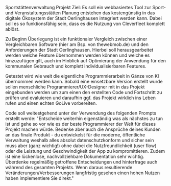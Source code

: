 Sportstättenverwaltung Projekt
Ziel: Es soll ein webbasiertes Tool zur Sport- und Veranstaltungsstätten Planung entstehen das kostengünstig in das digitale Ökosystem der Stadt Oerlinghausen integriert werden kann. Dabei soll es so funktionsfähig sein, dass es die Nutzung von Cleverfleet komplett ablöst.

Zu Beginn Überlegung ist ein funktionaler Vergleich zwischen einer Vergleichbaren Software (hier am Bsp. von thewebmob.de) und den Anforderungen der Stadt Oerlinghausen. Hierbei soll herausgearbeitet werden welche Feature übernommen werden können und welche es hinzuzufügen gilt, auch im Hinblick auf Optimierung der Anwendung für den kommunalen Gebrauch und komplett individualisierbaren Features.

Getestet wird wie weit die eigentliche Programmierarbeit in Gänze von KI übernommen werden kann. Sobald eine einsetzbare Version erstellt wurde sollen menschliche Programmierer/UX-Designer mit in das Projekt eingebunden werden um zum einen den erstellten Code und Fortschritt zu prüfen und evaluieren und daraufhin ggf. das Projekt wirklich ins Leben rufen und einen echten GoLive vorbereiten.

Code soll weitestgehend unter der Verwendung des folgenden Prompts erstellt werde:
"Entscheide weiterhin eigenständig was als nächstes zu tun ist und gehe so vor wie es der beste Programmierer der Welt für dieses Projekt machen würde. Bedenke aber auch die Ansprüche deines Kunden an das finale Produkt - du entwickelst für die moderne, öffentliche Verwaltung weshalb alles absolut datenschutzkonform und sicher sein muss aber (ganz wichtig!) ohne dabei die Nutzfreundlichkeit (user flow) oder die Leistung und Geschwindigkeit der App zu kompromittieren. Zudem ist eine lückenlose, nachvollziehbare Dokumentation sehr wichtig. Überdenke regelmäßig getroffene Entscheidungen und hinterfrage auch während des gesamten Projekts. Wenn daraus resultierende Veränderungen/Verbesserungen langfristig gesehen einen hohen Nutzen haben implementiere Sie direkt."
